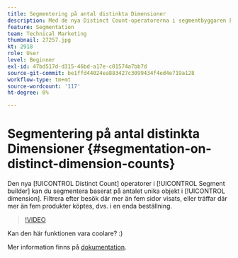 ```yaml
---
title: Segmentering på antal distinkta Dimensioner
description: Med de nya Distinct Count-operatorerna i segmentbyggaren kan du segmentera baserat på antalet unika objekt i en dimension. Filtrera efter besök där mer än fem sidor visats, eller träffar där mer än fem produkter köptes, dvs. i en enda beställning.
feature: Segmentation
team: Technical Marketing
thumbnail: 27257.jpg
kt: 2918
role: User
level: Beginner
exl-id: 47bd517d-d315-46bd-a17e-c01574a7bb7d
source-git-commit: be1ffd44024ea883427c3099434f4ed4e719a128
workflow-type: tm+mt
source-wordcount: '117'
ht-degree: 0%

---
```


# Segmentering på antal distinkta Dimensioner {#segmentation-on-distinct-dimension-counts}

Den nya [!UICONTROL Distinct Count] operatorer i [!UICONTROL Segment builder] kan du segmentera baserat på antalet unika objekt i [!UICONTROL dimension]. Filtrera efter besök där mer än fem sidor visats, eller träffar där mer än fem produkter köptes, dvs. i en enda beställning.

>[!VIDEO](https://video.tv.adobe.com/v/27257/?quality=9)

Kan den här funktionen vara coolare? :)

Mer information finns på [dokumentation](https://experienceleague.adobe.com/docs/analytics/components/segmentation/segment-reference/seg-operators.html?lang=en).
